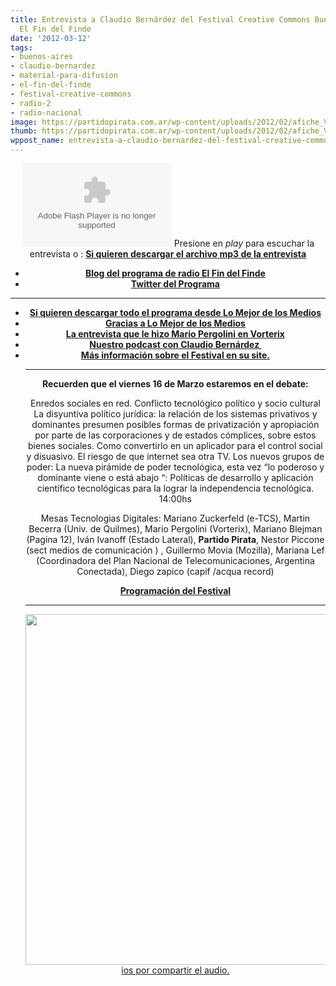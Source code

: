 ```yaml
---
title: Entrevista a Claudio Bernárdez del Festival Creative Commons Buenos Aires en
  El Fin del Finde
date: '2012-03-12'
tags:
- buenos-aires
- claudio-bernardez
- material-para-difusion
- el-fin-del-finde
- festival-creative-commons
- radio-2
- radio-nacional
image: https://partidopirata.com.ar/wp-content/uploads/2012/02/afiche_VP_021.jpg
thumb: https://partidopirata.com.ar/wp-content/uploads/2012/02/afiche_VP_021-150x150.jpg
wppost_name: entrevista-a-claudio-bernardez-del-festival-creative-commons-buenos-aires-en-el-fin-del-finde
---
```


<center><object id="player1101055" width="240" height="133" classid="clsid:d27cdb6e-ae6d-11cf-96b8-444553540000" codebase="http://download.macromedia.com/pub/shockwave/cabs/flash/swflash.cab#version=6,0,40,0"><param name="AllowScriptAccess" value="always" /><param name="allowFullScreen" value="true" /><param name="wmode" value="transparent" /><param name="src" value="http://www.ivoox.com/playerivoox_ee_1101055_1.html" /><param name="allowfullscreen" value="true" /><param name="allowscriptaccess" value="always" /><embed id="player1101055" width="240" height="133" type="application/x-shockwave-flash" src="http://www.ivoox.com/playerivoox_ee_1101055_1.html" AllowScriptAccess="always" allowFullScreen="true" wmode="transparent" allowfullscreen="true" allowscriptaccess="always" /></object>
Presione en <em>play</em> para escuchar la entrevista o :
<strong><a href="http://www.ivoox.com/entrevista-a-claudio-bernardez-del-festival-creative-commons_md_1101055_1.mp3" target="_blank">Si quieren descargar el archivo mp3 de la entrevista</a></strong></center>
<ul>
	<li style="text-align: center;"><strong><a href="http://www.noctambulas.net/" target="_blank">Blog del programa de radio El Fin del Finde</a></strong></li>
	<li style="text-align: center;"><strong> <a href="https://twitter.com/#!/ElFinDelFinde" target="_blank">Twitter del Programa</a></strong></li>
</ul>

<hr />

<ul>
	<li style="text-align: center;"><strong><a href="http://lomejordelosmedios.blogspot.com/2012/03/claudio-bernardez-con-gala-y-sofia-en.html" target="_blank">Si quieren descargar todo el programa desde Lo Mejor de los Medios</a></strong></li>
	<li style="text-align: center;"><strong><a href="http://lomejordelosmedios.blogspot.com/" target="_blank">Gracias a Lo Mejor de los Medios</a></strong></li>
	<li style="text-align: center;"><strong><a href="https://partidopirata.com.ar/3477/entrevista-a-claudio-bernardez-del-festival-creative-commons-buenos-aires-en-el-programa-vorterix-de-mario-pergolini">La entrevista que le hizo Mario Pergolini en Vorterix</a></strong></li>
	<li style="text-align: center;"><strong><a href="https://partidopirata.com.ar/3433/podcast-charlando-con-claudio-bernardez-del-festival-buenos-aires-creative-commons">Nuestro podcast con Claudio Bernárdez </a></strong></li>
	<li style="text-align: center;"><strong> <a href="http://www.ccbue.com.ar/" target="_blank">Más información sobre el Festival en su site.</a></strong>

<hr />

<strong>Recuerden que el viernes 16 de Marzo estaremos en el debate:</strong>

Enredos sociales en red. Conflicto tecnológico político y socio cultural
La disyuntiva político jurídica: la relación de los sistemas privativos y dominantes presumen posibles formas de privatización y apropiación por parte de las corporaciones y de estados cómplices, sobre estos bienes sociales. Como convertirlo en un aplicador para el control social y disuasivo. El riesgo de que internet sea otra TV.
Los nuevos grupos de poder: La nueva pirámide de poder tecnológica, esta vez “lo poderoso y dominante viene o está abajo “: Políticas de desarrollo y aplicación científico tecnológicas para la lograr la independencia tecnológica.
14:00hs

Mesas Tecnologias Digitales:
Mariano Zuckerfeld (e-TCS), Martin Becerra (Univ. de Quilmes), Mario Pergolini (Vorterix), Mariano Blejman (Pagina 12), Iván Ivanoff (Estado Lateral), <strong>Partido Pirata</strong>, Nestor Piccone (sect medios de comunicación ) , Guillermo Movia (Mozilla), Mariana Lef (Coordinadora del Plan Nacional de Telecomunicaciones, Argentina Conectada), Diego zapico (capif /acqua record)

<strong><a href="http://www.ccbue.com.ar/programacion/" target="_blank">Programación del Festival</a></strong>

<hr />

<a href="https://partidopirata.com.ar/wp-content/uploads/2012/02/afiche_VP_021.jpg"><img class="alignleft size-full wp-image-3335" title="Festival Creative Commons" src="https://partidopirata.com.ar/wp-content/uploads/2012/02/afiche_VP_021.jpg" alt="" width="800" height="561" /></a><a href="http://lomejordelosmedios.blogspot.com/" target="_blank">ios por compartir el audio.</a></li>
</ul>
